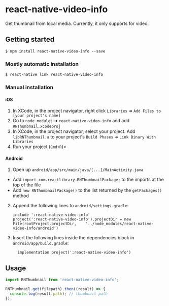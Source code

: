 # react-native-video-info

Get thumbnail from local media. Currently, it only supports for video.

## Getting started

`$ npm install react-native-video-info --save`

### Mostly automatic installation

`$ react-native link react-native-video-info`

### Manual installation

#### iOS

1. In XCode, in the project navigator, right click `Libraries` ➜ `Add Files to [your project's name]`
2. Go to `node_modules` ➜ `react-native-video-info` and add `RNThumbnail.xcodeproj`
3. In XCode, in the project navigator, select your project. Add `libRNThumbnail.a` to your project's `Build Phases` ➜ `Link Binary With Libraries`
4. Run your project (`Cmd+R`)<

#### Android

1. Open up `android/app/src/main/java/[...]/MainActivity.java`

- Add `import com.reactlibrary.RNThumbnailPackage;` to the imports at the top of the file
- Add `new RNThumbnailPackage()` to the list returned by the `getPackages()` method

2. Append the following lines to `android/settings.gradle`:
   ```
   include ':react-native-video-info'
   project(':react-native-video-info').projectDir = new File(rootProject.projectDir, 	'../node_modules/react-native-video-info/android')
   ```
3. Insert the following lines inside the dependencies block in `android/app/build.gradle`:
   ```
     implementation project(':react-native-video-info')
   ```

## Usage

```javascript
import RNThumbnail from 'react-native-video-info';

RNThumbnail.get(filepath).then((result) => {
  console.log(result.path); // thumbnail path
});
```
